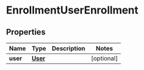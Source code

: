 

# EnrollmentUserEnrollment

## Properties

Name | Type | Description | Notes
------------ | ------------- | ------------- | -------------
**user** | [**User**](User.md) |  |  [optional]



